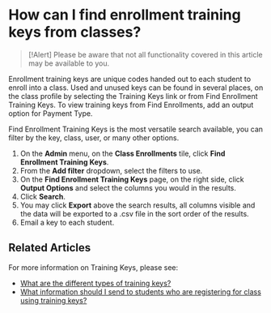 # How can I find enrollment training keys from classes?

> [!Alert] Please be aware that not all functionality covered in this article may be available to you.

Enrollment training keys are unique codes handed out to each student to enroll into a class. Used and unused keys can be found in several places, on the class profile by selecting the Training Keys link or from Find Enrollment Training Keys. To view training keys from Find Enrollments, add an output option for Payment Type. 

Find Enrollment Training Keys is the most versatile search available, you can filter by the key, class, user, or many other options.

1. On the **Admin** menu, on the **Class Enrollments** tile, click **Find Enrollment Training Keys**.
1. From the **Add filter** dropdown, select the filters to use.
1. On the **Find Enrollment Training Keys** page, on the right side, click **Output Options** and select the columns you would in the results.
1. Click **Search**.
1. You may click **Export** above the search results, all columns visible and the data will be exported to a .csv file in the sort order of the results.
1. Email a key to each student.
## Related Articles

For more information on Training Keys, please see:
- [What are the different types of training keys?](/tms/tms-administrators/tms-fundamentals/training-key-types.md)
- [What information should I send to students who are registering for class using training keys?](information-to-send-to-students-who-are-registering-using-training-keys.md)
